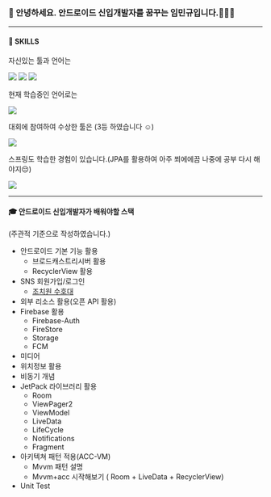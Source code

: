 ### 👋 안녕하세요. 안드로이드 신입개발자를 꿈꾸는 임민규입니다.🌱🌱🌱
___
####  💪 SKILLS

자신있는 툴과 언어는

<img src="https://img.shields.io/badge/JAVA-007396?style=for-the-badge&logo=java&logoColor=white"> <img src="https://img.shields.io/badge/android -3DDC84?style=for-the-badge&logo=android&logoColor=white"> <img src="https://img.shields.io/badge/Firebase -FFCA28?style=for-the-badge&logo=Firebase&logoColor=white">

현재 학습중인 언어로는

<img src="https://img.shields.io/badge/Kotlin-0095D5?style=for-the-badge&logo=Kotlin&logoColor=white">

대회에 참여하여 수상한 툴은 (3등 하였습니다 :relaxed:)

<img src="https://img.shields.io/badge/Unity-000000?style=for-the-badge&logo=Unity&logoColor=white">

스프링도 학습한 경험이 있습니다.(JPA를 활용하여 아주 쬐에에끔 나중에 공부 다시 해야지:pensive:)

<img src="https://img.shields.io/badge/Spring-6DB33F?style=for-the-badge&logo=Spring&logoColor=white">

___

#### :mortar_board: 안드로이드 신입개발자가 배워야할 스택
(주관적 기준으로 작성하였습니다.)
+ 안드로이드 기본 기능 활용
  + 브로드캐스트리시버 활용
  + RecyclerView 활용
+ SNS 회원가입/로그인
  + [조치원 수호대](https://github.com/tnvnfdla1214)
+ 외부 리소스 활용(오픈 API 활용)
+ Firebase 활용
  + Firebase-Auth
  + FireStore 
  + Storage
  + FCM
+ 미디어
+ 위치정보 활용
+ 비동기 개념
+ JetPack 라이브러리 활용
  + Room
  + ViewPager2
  + ViewModel
  + LiveData
  + LifeCycle
  + Notifications
  + Fragment
+ 아키텍쳐 패턴 적용(ACC-VM)
  + Mvvm 패턴 설명
  + Mvvm+acc 시작해보기 ( Room + LiveData + RecyclerView)
+ Unit Test



